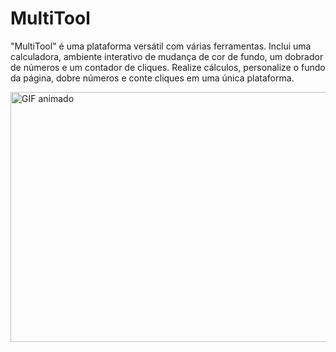 # MultiTool
"MultiTool" é uma plataforma versátil com várias ferramentas. Inclui uma calculadora, ambiente interativo de mudança de cor de fundo, um dobrador de números e um contador de cliques. Realize cálculos, personalize o fundo da página, dobre números e conte cliques em uma única plataforma.

<img src="https://media.giphy.com/media/v1.Y2lkPTc5MGI3NjExMTVjNjRjYWNkY2E4NTBmNWNiNTc3MTc4YWI0NGM4MGRjMjc0NzczMSZlcD12MV9pbnRlcm5hbF9naWZzX2dpZklkJmN0PWc/Sqf5EWqRoQ0SOYfyZ7/giphy.gif" alt="GIF animado" width="600" height="400">

